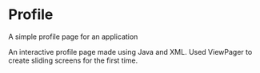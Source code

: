 # Profile
A simple profile page for an application

An interactive profile page made using Java and XML. Used ViewPager to create sliding screens for the first time.
